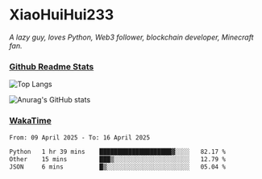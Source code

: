# XiaoHuiHui233

*A lazy guy, loves Python, Web3 follower, blockchain developer, Minecraft fan.*

### [Github Readme Stats](https://github.com/anuraghazra/github-readme-stats)

![Top Langs](https://github-readme-stats.vercel.app/api/top-langs/?username=XiaoHuiHui233&layout=compact&theme=github_dark)

![Anurag's GitHub stats](https://github-readme-stats.vercel.app/api?username=XiaoHuiHui233&show_icons=true&theme=github_dark)

### [WakaTime](https://wakatime.com)

<!--START_SECTION:waka-->

```txt
From: 09 April 2025 - To: 16 April 2025

Python   1 hr 39 mins    ████████████████████▓░░░░   82.17 %
Other    15 mins         ███▒░░░░░░░░░░░░░░░░░░░░░   12.79 %
JSON     6 mins          █▒░░░░░░░░░░░░░░░░░░░░░░░   05.04 %
```

<!--END_SECTION:waka-->
